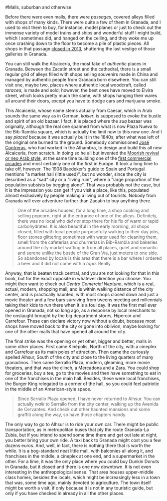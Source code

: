 #Malls, suburban and otherwise

Before there were even malls, there were *passages*, covered alleys filled with shops of many kinds. There were quite a few of them in Granada, and I used to visit them to buy, for instance, model planes or just to check out the immense variety of model trains and ships and wonderful stuff I might build, which I sometimes did, and hanged on the ceiling, and they woke me up once crashing down to the floor to become a pile of plastic pieces. All shops in that passage [closed in 2013](http://granadaimedia.com/la-decadencia-de-la-galeria-de-ganivet/), shuttering the last vestige of those galleries in Granada. 

You can still walk the Alcaicería, the most fake of *authentic* places
in Granada. Between the Zacatín street and the cathedral, there is a
small regular grid of alleys filled with shops selling souvenirs made
in China and managed by authentic people from Granada born
elsewhere. You can still visit one, maybe two, places where authentic
local woodcraft, called *taracea*, is made and sold; however, the best
ones have moved to Elvira street, which looks pretty much the same,
with shops hanging their wares all around their doors, except you have
to dodge cars and marijuana smoke. 

This Alcaicería, whose name stems actually from Caesar, which in Arab
sounds the same way as in German, *kaiser*, is supposed to evoke the
bustle and spirit of an old bazaar. I fact, it is placed where the
*suq* bazaar was originally, although the real one spanned from what
is now Plaza Nueva to the Bib-Rambla square, which is actually the
limit now to this new one. And I say *placed* because it was actually
built in the 1840s, after what was left of the original one burned to
the ground. Somebody commissioned
[José Contreras](http://www.ugr.es/~compoarq/compoarq_archivos/profesores/jmbarrios_archivos/Mis%20publicaciones%20PDF/2010-Jose_Contreras_pionero_arquitectura_neoarabe-JMBarriosRozua.pdf),
who had worked in the Alhambra, to design and build this all new
Alcaicería, from scratch. In doing so he all but invented the
[Moorish revival or neo Arab style](https://en.wikipedia.org/wiki/Moorish_Revival_architecture),
at the same time building one of the [first commercial arcades](https://en.wikipedia.org/wiki/Shopping_mall#Development_of_shopping_areas_and_building_types)
and most certainly one of the first in Europe. It took a long time to
take off, however. The 1908 Baedeker's guide to Spain and Portugal
mentions "a market hall (little used)", but no wonder, since the city
is described as a "sad" city or a "living ruin", where a "large
proportion of the population subsists by begging alone". That was
probably not the case, but it is the impression you can get if you
visit a place, like this, populated almost exclusively by people
making a living out of tourists. Nobody from Granada will ever adventure further than Zacatín to buy anything there. 

>One of the arcades housed, for a long time, a shop cooking and
>selling popcorn, right at the entrance of one of the
>alleys. Definitely, there was no local who *did not* stop there for
>his fix of warm or tepid carbohydrates. It is also beautiful in the
>early morning, all shops closed, filled with local people
>purposefully walking to their day jobs, floor stones glittering
>sometimes with water used for cleaning them, smell from the
>cafeterias and churrerías in Bib-Rambla and bakeries around the city
>market wafting in from all places, quiet and romantic and serene
>unlike the bustle of the Gran Vía, just meters to one side. So
>abandoned by locals is this area that there is a bar where I ordered
>a beer and it did not come with a *tapa*. Really. 

Anyway, that is beaten track central, and you are not looking for
that in this book, but for the exact opposite in whatever direction
you choose. You might then want to check out
*Centro Comercial Neptuno*, which is a real, actual, modern, shopping mall, and is within walking
distance of the city center, and is practically haunted, with most
shops closed down and just a movie theater and a few bars surviving
from tweens meeting and millennials taking their kids to run there
when it is a foul day. It was the first mall ever opened in Granada,
not so long ago, as a response by local merchants to the onslaught
brought by the big department stores, Hipercor and Carrefour. These
can declare victory now without a doubt, because most shops have moved
back to the city or gone into oblivion, maybe looking for one of the
other malls that have opened all around the city. 

The final strike was the opening or yet other, bigger and better,
malls in some other places. First came Kinépolis, North of the city,
with a cineplex and Carrefour as its main poles of attraction. Then
came the curiously spelled Alhsur, South of the city and close to the
living quarters of many granadinos. Then came Serrallo Plaza, modern,
gleaming, more movie theaters, and that was the clinch, a Mercadona
and a Zara. You could shop for groceries, buy a tee, go to the movies
and then have something to eat in one of the franchises in the main
hall. Besides, these were local franchises, the Burger King relegated
to a corner of the hall, so you could feel patriotic in the middle of
an American-style space. 

>Since Serrallo Plaza opened, I have never returned to Alhsur. You can
>actually *walk* to Serrallo from the city center, walking up the
>Avenida de Cervantes. And check out other
>haunted mansions and some graffiti along the way, so have those
>chapters handy. 

The only way to go to Alhsur is to ride your own car. There might be
public transportation, as in metropolitan buses that ply the route
Granada-La Zubia, but if you intend to spend some time there and get
out late at night, you better bring your own ride. A taxi back to
Granada might cost you a few dozens euros. And, well, in fact, there
is nothing there that is worth the while. It is a bog-standard neat
little mall, with balconies all along it, and franchises in the
middle, a cineplex at one end, and a supermarket in the other. For a
time, it was the only place where you could buy Dunkin Donuts in
Granada, but it closed and there is one now downtown. It is not even
interesting in the anthropological sense. That area houses
upper-middle class homes, besides the locals, which might be
increasingly less in a town that was, some time ago, mainly devoted to
agriculture. The town itself might be worth a visit, if only because
it is not in any touristic guide, but only if you have checked in
already in all the other places.
